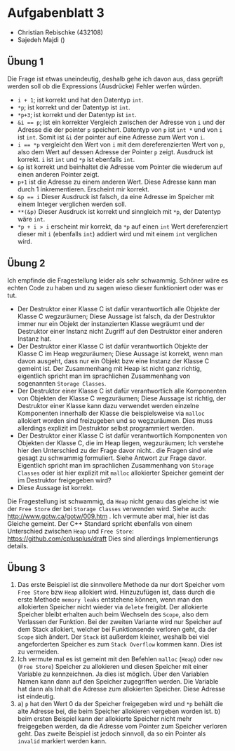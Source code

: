 # Aufgabenblatt 3
* Christian Rebischke (432108)
* Sajedeh Majdi ()

## Übung 1
Die Frage ist etwas uneindeutig, deshalb gehe ich davon aus, dass geprüft werden soll ob die Expressions (Ausdrücke) Fehler werfen würden.

* `i + 1`; ist korrekt und hat den Datentyp `int`.
* `*p`; ist korrekt und der Datentyp ist `int`.
* `*p+3`; ist korrekt und der Datentyp ist `int`.
* `&i == p`; ist ein korrekter Vergleich zwischen der Adresse von `i` und der Adresse die der pointer `p` speichert. Datentyp von `p` ist `int *` und von `i` ist `int`. Somit ist `&i` der pointer auf eine Adresse zum Wert von `i`.
* `i == *p` vergleicht den Wert von `i` mit dem dereferenzierten Wert von `p`, also dem Wert auf dessen Adresse der Pointer `p` zeigt. Ausdruck ist korrekt. `i` ist `int` und `*p` ist ebenfalls `int`.
* `&p` ist korrekt und beinhaltet die Adresse vom Pointer die wiederum auf einen anderen Pointer zeigt.
* `p+1` ist die Adresse zu einem anderen Wert. Diese Adresse kann man durch 1 inkrementieren. Erscheint mir korrekt.
* `&p == i` Dieser Ausdruck ist falsch, da eine Adresse im Speicher mit einem Integer verglichen werden soll.
* `**(&p)` Dieser Ausdruck ist korrekt und sinngleich mit `*p`, der Datentyp wäre `int`.
* `*p + i > i` erscheint mir korrekt, da `*p` auf einen `int` Wert dereferenziert dieser mit `i` (ebenfalls `int`) addiert wird und mit einem `int` verglichen wird.

## Übung 2
Ich empfinde die Fragestellung leider als sehr schwammig. Schöner wäre es echten Code zu haben und zu sagen wieso dieser funktioniert oder was er tut.

* Der Destruktor einer Klasse C ist dafür verantwortlich alle Objekte der Klasse C wegzuräumen; Diese Aussage ist falsch, da der Destruktor immer nur ein Objekt der instanzierten Klasse wegräumt und der Destruktor einer Instanz nicht Zugriff auf den Destruktor einer anderen Instanz hat.
* Der Destruktor einer Klasse C ist dafür verantwortlich Objekte der Klasse C im Heap wegzuräumen; Diese Aussage ist korrekt, wenn man davon ausgeht, dass nur ein Objekt bzw eine Instanz der Klasse C gemeint ist. Der Zusammenhang mit Heap ist nicht ganz richtig, eigentlich spricht man im sprachlichen Zusammenhang von sogenannten `Storage Classes`.
* Der Destruktor einer Klasse C ist dafür verantwortlich alle Komponenten von Objekten der Klasse C wegzuräumen; Diese Aussage ist richtig, der Destruktor einer Klasse kann dazu verwendet werden einzelne Komponenten innerhalb der Klasse die beispielsweise via `malloc` allokiert worden sind freizugeben und so wegzuräumen. Dies muss allerdings explizit im Destruktor selbst programmiert werden.
* Der Destruktor einer Klasse C ist dafür verantwortlich Komponenten von Objekten der Klasse C, die im Heap liegen, wegzuräumen; Ich verstehe hier den Unterschied zu der Frage davor nicht.. die Fragen sind wie gesagt zu schwammig formuliert. Siehe Antwort zur Frage davor. Eigentlich spricht man im sprachlichen Zusammenhang von `Storage Classes` oder ist hier explizit mit `malloc` allokierter Speicher gemeint der im Destruktor freigegeben wird?
* Diese Aussage ist korrekt.

Die Fragestellung ist schwammig, da `Heap` nicht genau das gleiche ist wie der `Free Store` der bei `Storage Classes` verwenden wird. Siehe auch: http://www.gotw.ca/gotw/009.htm . Ich vermute aber mal, hier ist das Gleiche gemeint. Der C++ Standard spricht ebenfalls von einem Unterschied zwischen `Heap` und `Free Store`: https://github.com/cplusplus/draft Dies sind allerdings Implementierungs details.

## Übung 3

1. Das erste Beispiel ist die sinnvollere Methode da nur dort Speicher vom `Free Store` bzw `Heap` allokiert wird. Hinzuzufügen ist, dass durch die erste Methode `memory leaks` entstehene können, wenn man den allokierten Speicher nicht wieder via `delete` freigibt. Der allokierte Speicher bleibt erhalten auch beim Wechseln des `Scope`, also dem Verlassen der Funktion. Bei der zweiten Variante wird nur Speicher auf dem Stack allokiert, welcher bei Funktionsende verloren geht, da der `Scope` sich ändert. Der `Stack` ist außerdem kleiner, weshalb bei viel angeforderten Speicher es zum `Stack Overflow` kommen kann. Dies ist zu vermeiden.
2. Ich vermute mal es ist gemeint mit den Befehlen `malloc` (`Heap`) oder `new` (`Free Store`) Speicher zu allokieren und diesen Speicher mit einer Variable zu kennzeichnen. Ja dies ist möglich. Über den Variablen Namen kann dann auf den Speicher zugegriffen werden. Die Variable hat dann als Inhalt die Adresse zum allokierten Speicher. Diese Adresse ist eindeutig.
3. a) `p` hat den Wert 0 da der Speicher freigegeben wird und `*p` behält die alte Adresse bei, die beim Speicher allokieren vergeben worden ist.
   b) beim ersten Beispiel kann der allokierte Speicher nicht mehr freigegeben werden, da die Adresse vom Pointer zum Speicher verloren geht. Das zweite Beispiel ist jedoch sinnvoll, da so ein Pointer als `invalid` markiert werden kann.

